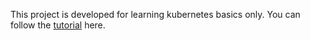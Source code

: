 This project is developed for learning kubernetes basics only.
You can follow the [tutorial](https://youtu.be/s_o8dwzRlu4?si=bN7EXJYTaE1BTBDk) here.
